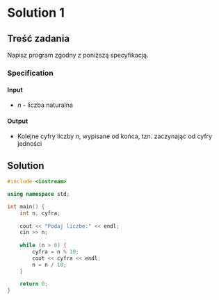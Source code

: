 # Solution 1

## Treść zadania

Napisz program zgodny z poniższą specyfikacją.

### Specification

#### Input

* $n$ - liczba naturalna

#### Output

* Kolejne cyfry liczby $n$, wypisane od końca, tzn. zaczynając od cyfry jedności

## Solution

```cpp
#include <iostream>

using namespace std;

int main() {
    int n, cyfra;
    
    cout << "Podaj liczbe:" << endl;
    cin >> n;
    
    while (n > 0) {
        cyfra = n % 10;
        cout << cyfra << endl;
        n = n / 10;
    }
    
    return 0;
}
```
